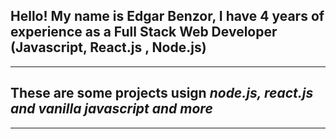 ## Hello! My name is Edgar Benzor, I have 4 years of experience as a Full Stack Web Developer (Javascript, React.js , Node.js)

---

## These are some projects usign **_node.js, react.js and vanilla javascript and more_**

---


